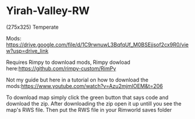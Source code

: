# Yirah-Valley-RW

(275x325) Temperate

Mods: https://drive.google.com/file/d/1C9rwnuwL3BqfqUf_M0BSEjjsof2cx9R0/view?usp=drive_link

Requires Rimpy to download mods, Rimpy dowload here:https://github.com/rimpy-custom/RimPy

Not my guide but here in a tutorial on how to download the mods:https://www.youtube.com/watch?v=Azu2mjmIOEM&t=206

To download map simply click the green button that says code and download the zip. After downloading the zip open it up untill you see the map's RWS file. Then put the RWS file in your Rimworld saves folder
